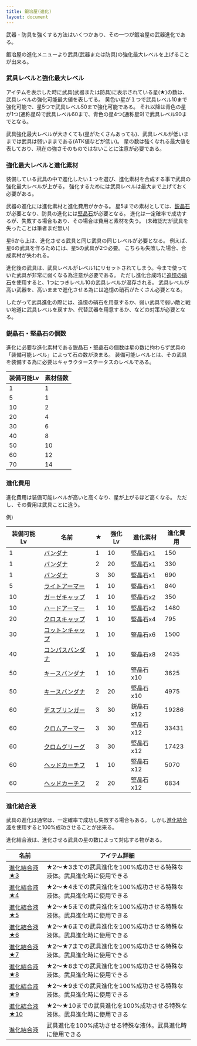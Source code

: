 ```yaml
---
title: 鍛冶屋(進化)
layout: document
---
```

武器・防具を強くする方法はいくつかあり、その一つが鍛冶屋の武器進化である。

鍛冶屋の進化メニューより武具(武器または防具)の強化最大レベルを上げることが出来る。

### 武具レベルと強化最大レベル
アイテムを表示した時に武具(武器または防具)に表示されている星(★)の数は、武具レベルの強化可能最大値を表してる。
黄色い星が１つで武具レベル10まで強化可能で、星5つで武具レベル50まで強化可能である。
それ以降は青色の星が1つ(通称星6)で武具レベル60まで、青色の星4つ(通称星9)で武具レベル90までとなる。

武具強化最大レベルが大きくても(星がたくさんあっても)、武具レベルが低いままでは武具は弱いままである(ATK値などが低い)。
星の数は強くなれる最大値を表しており、現在の強さそのものではないことに注意が必要である。

### 強化最大レベルと進化素材
装備している武具の中で進化したい１つを選び、進化素材を合成する事で武具の強化最大レベルが上がる。
強化するためには武具レベルは最大まで上げておく必要がある。

武器の進化には進化素材と進化費用がかかる。
星5までの素材としては、[鋭晶石](鋭晶石)が必要となり、防具の進化には[堅晶石](堅晶石)が必要となる。
進化は一定確率で成功するが、失敗する場合もあり、その場合は費用と素材を失う。
(未確認だが武具を失ったことは筆者まだ無い)

星6から上は、進化させる武具と同じ武具の同じレベルが必要となる。
例えば、星6の武具を作るためには、星5の武具が2つ必要。
こちらも失敗した場合、合成素材が失われる。

進化後の武具は、武具レベルがレベル1にリセットされてしまう。今まで使っていた武具が非常に弱くなる為注意が必要である。
ただし進化合成時に[追憶の硝石](追憶の硝石)を使用すると、1つにつきレベル10の武具レベルが温存される。
武具レベルが高い武器を、高いままで進化させる為には追憶の硝石がたくさん必要となる。

したがって武具進化の際には、追憶の硝石を用意するか、弱い武具で弱い敵と戦い地道に武具レベルを戻すか、代替武器を用意するか、などの対策が必要となる。

### 鋭晶石・堅晶石の個数

進化に必要な進化素材である鋭晶石・堅晶石の個数は星の数に拘わらず武具の「装備可能レベル」によって石の数が決まる。
装備可能レベルとは、その武具を装備する為に必要はキャラクターステータスのレベルである。

|装備可能Lv|素材個数|
|---|---|
|1|1|
|5|1|
|10|2|
|20|4|
|30|6|
|40|8|
|50|10|
|60|12|
|70|14|

### 進化費用
進化費用は装備可能レベルが高いと高くなり、星が上がるほど高くなる。
ただし、その費用は武具ことに違う。

例)

|装備可能Lv|名前|★|強化Lv|進化素材|進化費用|
|---|---|---|---|---|---|
|1|[バンダナ](バンダナ)|1|10|堅晶石x1|150|
|1|[バンダナ](バンダナ)|2|20|堅晶石x1|330|
|1|[バンダナ](バンダナ)|3|30|堅晶石x1|690|
|5|[ライトアーマー](ライトアーマー)|1|10|堅晶石x1|840|
|10|[ガーゼキャップ](ガーゼキャップ)|1|10|堅晶石x2|350|
|10|[ハードアーマー](ハードアーマー)|1|10|堅晶石x2|1480|
|20|[クロスキャップ](クロスキャップ)|1|10|堅晶石x4|795|
|30|[コットンキャップ](コットンキャップ)|1|10|堅晶石x6|1500|
|40|[コンパスバンダナ](コンパスバンダナ)|1|10|堅晶石x8|2435|
|50|[キースバンダナ](キースバンダナ)|1|10|堅晶石x10|3625|
|50|[キースバンダナ](キースバンダナ)|2|20|堅晶石x10|4975|
|60|[デスブリンガー](デスブリンガー)|3|30|鋭晶石x12|19286|
|60|[クロムアーマー](クロムアーマー)|3|30|堅晶石x12|33431|
|60|[クロムグリーグ](クロムグリーグ)|3|30|堅晶石x12|17423|
|60|[ヘッドカーチフ](ヘッドカーチフ)|1|10|堅晶石x12|5070|
|60|[ヘッドカーチフ](ヘッドカーチフ)|2|20|堅晶石x12|6834|

### 進化結合液
武具の進化は通常は、一定確率で成功し失敗する場合もある。
しかし[進化結合液](進化結合液)を使用すると100%成功させることが出来る。

進化結合液は、進化させる武具の星の数によって対応する物がある。

|名前|アイテム詳細|
|---|---|
|[進化結合液★3](進化結合液★3)|★2～★3までの武具進化を100%成功させる特殊な液体。武具進化時に使用できる|
|[進化結合液★4](進化結合液★3)|★2～★4までの武具進化を100%成功させる特殊な液体。武具進化時に使用できる|
|[進化結合液★5](進化結合液★3)|★2～★5までの武具進化を100%成功させる特殊な液体。武具進化時に使用できる|
|[進化結合液★6](進化結合液★3)|★2～★6までの武具進化を100%成功させる特殊な液体。武具進化時に使用できる|
|[進化結合液★7](進化結合液★3)|★2～★7までの武具進化を100%成功させる特殊な液体。武具進化時に使用できる|
|[進化結合液★8](進化結合液★3)|★2～★8までの武具進化を100%成功させる特殊な液体。武具進化時に使用できる|
|[進化結合液★9](進化結合液★3)|★2～★9までの武具進化を100%成功させる特殊な液体。武具進化時に使用できる|
|[進化結合液★10](進化結合液★3)|★2～★10までの武具進化を100%成功させる特殊な液体。武具進化時に使用できる|
|[進化結合液](進化結合液)|武具進化を100%成功させる特殊な液体。武具進化時に使用できる|

